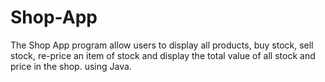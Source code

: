 # Shop-App
The Shop App program allow users to display all products, buy stock, sell stock, re-price an item of stock and display the total value of all stock and  price  in the shop.
using Java.
